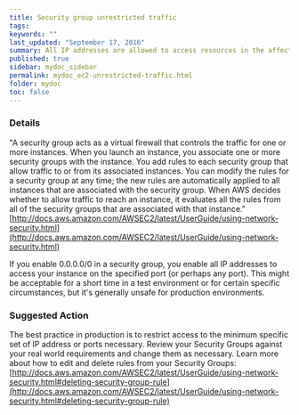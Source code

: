 ```yaml
---
title: Security group unrestricted traffic
tags:
keywords: ""
last_updated: "September 17, 2016"
summary: All IP addresses are allowed to access resources in the affected security group.                                                     
published: true
sidebar: mydoc_sidebar
permalink: mydoc_ec2-unrestricted-traffic.html
folder: mydoc
toc: false
---
```


### Details  
"A security group acts as a virtual firewall that controls the traffic for one or more instances. When you launch an instance, you associate one or more security groups with the instance. You add rules to each security group that allow traffic to or from its associated instances. You can modify the rules for a security group at any time; the new rules are automatically applied to all instances that are associated with the security group. When AWS decides whether to allow traffic to reach an instance, it evaluates all the rules from all of the security groups that are associated with that instance."
[http://docs.aws.amazon.com/AWSEC2/latest/UserGuide/using-network-security.html](http://docs.aws.amazon.com/AWSEC2/latest/UserGuide/using-network-security.html)

If you enable 0.0.0.0/0 in a security group, you enable all IP addresses to access your instance on the specified port (or perhaps any port). This might be acceptable for a short time in a test environment or for certain specific circumstances, but it's generally unsafe for production environments.

### Suggested Action  
The best practice in production is to restrict access to the minimum specific set of IP address or ports necessary. Review your Security Groups against your real world requirements and change them as necessary. Learn more about how to edit and delete rules from your Security Groups:  
[http://docs.aws.amazon.com/AWSEC2/latest/UserGuide/using-network-security.html#deleting-security-group-rule](http://docs.aws.amazon.com/AWSEC2/latest/UserGuide/using-network-security.html#deleting-security-group-rule)
